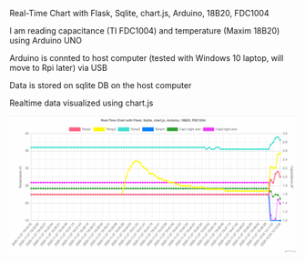 Real-Time Chart with Flask, Sqlite, chart.js, Arduino, 18B20, FDC1004

I am reading capacitance (TI FDC1004) and temperature (Maxim 18B20) using Arduino UNO

Arduino is connted to host computer (tested with Windows 10 laptop, will move to Rpi later) via USB

Data is stored on sqlite DB on the host computer

Realtime data visualized using chart.js

![screen-grab](https://raw.githubusercontent.com/Nagarajran/rt-chart/main/screen1.gif)

